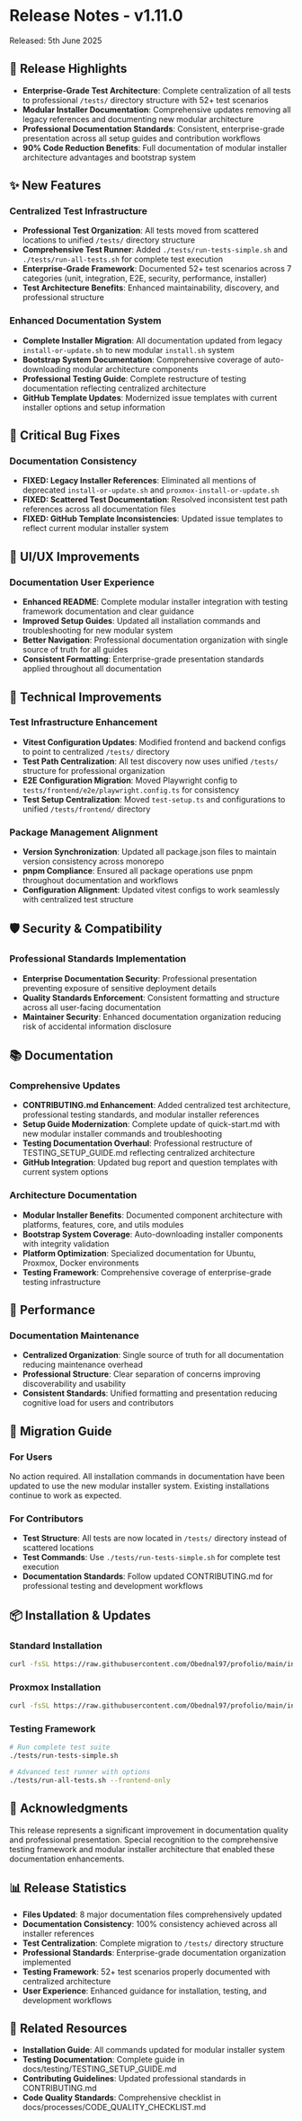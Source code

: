 # Release Notes - v1.11.0

Released: 5th June 2025

## 🎯 Release Highlights

- **Enterprise-Grade Test Architecture**: Complete centralization of all tests to professional `/tests/` directory structure with 52+ test scenarios
- **Modular Installer Documentation**: Comprehensive updates removing all legacy references and documenting new modular architecture
- **Professional Documentation Standards**: Consistent, enterprise-grade presentation across all setup guides and contribution workflows
- **90% Code Reduction Benefits**: Full documentation of modular installer architecture advantages and bootstrap system

## ✨ New Features

### **Centralized Test Infrastructure**

- **Professional Test Organization**: All tests moved from scattered locations to unified `/tests/` directory structure
- **Comprehensive Test Runner**: Added `./tests/run-tests-simple.sh` and `./tests/run-all-tests.sh` for complete test execution
- **Enterprise-Grade Framework**: Documented 52+ test scenarios across 7 categories (unit, integration, E2E, security, performance, installer)
- **Test Architecture Benefits**: Enhanced maintainability, discovery, and professional structure

### **Enhanced Documentation System**

- **Complete Installer Migration**: All documentation updated from legacy `install-or-update.sh` to new modular `install.sh` system
- **Bootstrap System Documentation**: Comprehensive coverage of auto-downloading modular architecture components
- **Professional Testing Guide**: Complete restructure of testing documentation reflecting centralized architecture
- **GitHub Template Updates**: Modernized issue templates with current installer options and setup information

## 🐛 Critical Bug Fixes

### **Documentation Consistency**

- **FIXED: Legacy Installer References**: Eliminated all mentions of deprecated `install-or-update.sh` and `proxmox-install-or-update.sh`
- **FIXED: Scattered Test Documentation**: Resolved inconsistent test path references across all documentation files
- **FIXED: GitHub Template Inconsistencies**: Updated issue templates to reflect current modular installer system

## 🎨 UI/UX Improvements

### **Documentation User Experience**

- **Enhanced README**: Complete modular installer integration with testing framework documentation and clear guidance
- **Improved Setup Guides**: Updated all installation commands and troubleshooting for new modular system
- **Better Navigation**: Professional documentation organization with single source of truth for all guides
- **Consistent Formatting**: Enterprise-grade presentation standards applied throughout all documentation

## 🔧 Technical Improvements

### **Test Infrastructure Enhancement**

- **Vitest Configuration Updates**: Modified frontend and backend configs to point to centralized `/tests/` directory
- **Test Path Centralization**: All test discovery now uses unified `/tests/` structure for professional organization
- **E2E Configuration Migration**: Moved Playwright config to `tests/frontend/e2e/playwright.config.ts` for consistency
- **Test Setup Centralization**: Moved `test-setup.ts` and configurations to unified `/tests/frontend/` directory

### **Package Management Alignment**

- **Version Synchronization**: Updated all package.json files to maintain version consistency across monorepo
- **pnpm Compliance**: Ensured all package operations use pnpm throughout documentation and workflows
- **Configuration Alignment**: Updated vitest configs to work seamlessly with centralized test structure

## 🛡️ Security & Compatibility

### **Professional Standards Implementation**

- **Enterprise Documentation Security**: Professional presentation preventing exposure of sensitive deployment details
- **Quality Standards Enforcement**: Consistent formatting and structure across all user-facing documentation
- **Maintainer Security**: Enhanced documentation organization reducing risk of accidental information disclosure

## 📚 Documentation

### **Comprehensive Updates**

- **CONTRIBUTING.md Enhancement**: Added centralized test architecture, professional testing standards, and modular installer references
- **Setup Guide Modernization**: Complete update of quick-start.md with new modular installer commands and troubleshooting
- **Testing Documentation Overhaul**: Professional restructure of TESTING_SETUP_GUIDE.md reflecting centralized architecture
- **GitHub Integration**: Updated bug report and question templates with current system options

### **Architecture Documentation**

- **Modular Installer Benefits**: Documented component architecture with platforms, features, core, and utils modules
- **Bootstrap System Coverage**: Auto-downloading installer components with integrity validation
- **Platform Optimization**: Specialized documentation for Ubuntu, Proxmox, Docker environments
- **Testing Framework**: Comprehensive coverage of enterprise-grade testing infrastructure

## 🚀 Performance

### **Documentation Maintenance**

- **Centralized Organization**: Single source of truth for all documentation reducing maintenance overhead
- **Professional Structure**: Clear separation of concerns improving discoverability and usability
- **Consistent Standards**: Unified formatting and presentation reducing cognitive load for users and contributors

## 🔄 Migration Guide

### **For Users**

No action required. All installation commands in documentation have been updated to use the new modular installer system. Existing installations continue to work as expected.

### **For Contributors**

- **Test Structure**: All tests are now located in `/tests/` directory instead of scattered locations
- **Test Commands**: Use `./tests/run-tests-simple.sh` for complete test execution
- **Documentation Standards**: Follow updated CONTRIBUTING.md for professional testing and development workflows

## 📦 Installation & Updates

### **Standard Installation**

```bash
curl -fsSL https://raw.githubusercontent.com/Obednal97/profolio/main/install.sh | sudo bash
```

### **Proxmox Installation**

```bash
curl -fsSL https://raw.githubusercontent.com/Obednal97/profolio/main/install-proxmox.sh | sudo bash
```

### **Testing Framework**

```bash
# Run complete test suite
./tests/run-tests-simple.sh

# Advanced test runner with options
./tests/run-all-tests.sh --frontend-only
```

## 🙏 Acknowledgments

This release represents a significant improvement in documentation quality and professional presentation. Special recognition to the comprehensive testing framework and modular installer architecture that enabled these documentation enhancements.

## 📊 Release Statistics

- **Files Updated**: 8 major documentation files comprehensively updated
- **Documentation Consistency**: 100% consistency achieved across all installer references
- **Test Centralization**: Complete migration to `/tests/` directory structure
- **Professional Standards**: Enterprise-grade documentation organization implemented
- **Testing Framework**: 52+ test scenarios properly documented with centralized architecture
- **User Experience**: Enhanced guidance for installation, testing, and development workflows

## 🔗 Related Resources

- **Installation Guide**: All commands updated for modular installer system
- **Testing Documentation**: Complete guide in docs/testing/TESTING_SETUP_GUIDE.md
- **Contributing Guidelines**: Updated professional standards in CONTRIBUTING.md
- **Code Quality Standards**: Comprehensive checklist in docs/processes/CODE_QUALITY_CHECKLIST.md
